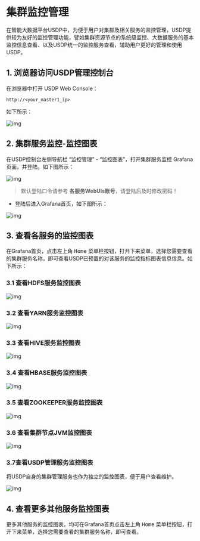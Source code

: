 # 集群监控管理

在智能大数据平台USDP中，为便于用户对集群及相关服务的监控管理，USDP提供较为友好的监控管理功能，譬如集群资源节点的系统级监控、大数据服务的基本监控信息查看、以及USDP统一的监控服务查看，辅助用户更好的管理和使用USDP。



## 1. 浏览器访问USDP管理控制台

在浏览器中打开 USDP Web Console：
~~~URL
http://<your_master1_ip>
~~~
如下所示：

![img](../../images/2.1.x/guide/node/node_usdp_console_login.png)



## 2. 集群服务监控-监控图表

在USDP控制台左侧导航栏 “监控管理” - “监控图表”，打开集群服务监控 Grafana 页面，并登陆。如下图所示：

![img](../../images/2.1.x/guide/monitor/service_grafana_ui_details.png)

> 默认登陆口令请参考 **各服务WebUIs账号**，请登陆后及时修改密码！
>

- 登陆后进入Grafana首页，如下图所示：

![img](../../images/2.1.x/guide/monitor/usdp_console_cluster_monitor_grafana.png)



## 3. 查看各服务的监控图表

在Grafana首页，点击左上角 <kbd>Home</kbd> 菜单栏按钮，打开下来菜单，选择您需要查看的集群服务名称，即可查看USDP已预置的对该服务的监控指标图表信息信息。如下所示：



### 3.1 查看HDFS服务监控图表

![img](../../images/2.1.x/guide/monitor/usdp_console_cluster_monitor_grafana_hdfs.png)



### 3.2 查看YARN服务监控图表

![img](../../images/2.1.x/guide/monitor/usdp_console_cluster_monitor_grafana_yarn.png)



### 3.3 查看HIVE服务监控图表

![img](../../images/2.1.x/guide/monitor/usdp_console_cluster_monitor_grafana_hive.png)



### 3.4 查看HBASE服务监控图表

![img](../../images/2.1.x/guide/monitor/usdp_console_cluster_monitor_grafana_hbase.png)



### 3.5 查看ZOOKEEPER服务监控图表

![img](../../images/2.1.x/guide/monitor/usdp_console_cluster_monitor_grafana_zookeeper.png)



### 3.6 查看集群节点JVM监控图表

![img](../../images/2.1.x/guide/monitor/usdp_console_cluster_monitor_grafana_jvm.png)



### 3.7查看USDP管理服务监控图表

将USDP自身的集群管理服务也作为独立的监控图表，便于用户查看维护。

![img](../../images/2.1.x/guide/monitor/usdp_console_cluster_monitor_grafana_usdp.png)



## 4. 查看更多其他服务监控图表

更多其他服务的监控图表，均可在Grafana首页点击左上角 <kbd>Home</kbd> 菜单栏按钮，打开下来菜单，选择您需要查看的集群服务名称，即可查看。